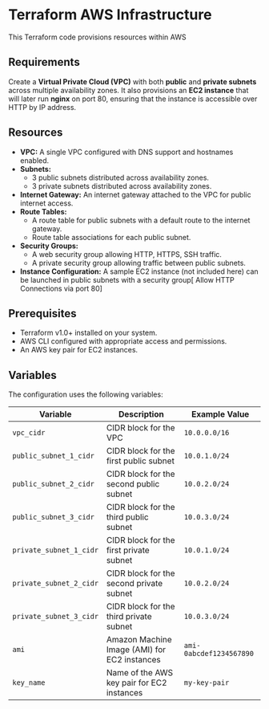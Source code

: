 # Terraform AWS Infrastructure

This Terraform code provisions resources within AWS 

## Requirements
Create a **Virtual Private Cloud (VPC)** with both **public** and **private subnets** across multiple availability zones. It also provisions an **EC2 instance** that will later run **nginx** on port 80, ensuring that the instance is accessible over HTTP by IP address.

## Resources
- **VPC:** A single VPC configured with DNS support and hostnames enabled.
- **Subnets:**
  - 3 public subnets distributed across availability zones.
  - 3 private subnets distributed across availability zones.
- **Internet Gateway:** An internet gateway attached to the VPC for public internet access.
- **Route Tables:**
  - A route table for public subnets with a default route to the internet gateway.
  - Route table associations for each public subnet.
- **Security Groups:**
  - A web security group allowing HTTP, HTTPS, SSH traffic.
  - A private security group allowing traffic between public subnets.
- **Instance Configuration:** A sample EC2 instance (not included here) can be launched in public subnets with a security group[ Allow HTTP Connections via port 80]

## Prerequisites

- Terraform v1.0+ installed on your system.
- AWS CLI configured with appropriate access and permissions.
- An AWS key pair for EC2 instances.

## Variables

The configuration uses the following variables:

| Variable                 | Description                                | Example Value          |
|--------------------------|--------------------------------------------|------------------------|
| `vpc_cidr`              | CIDR block for the VPC                    | `10.0.0.0/16`         |
| `public_subnet_1_cidr`  | CIDR block for the first public subnet     | `10.0.1.0/24`         |
| `public_subnet_2_cidr`  | CIDR block for the second public subnet    | `10.0.2.0/24`         |
| `public_subnet_3_cidr`  | CIDR block for the third public subnet     | `10.0.3.0/24`         |
| `private_subnet_1_cidr` | CIDR block for the first private subnet    | `10.0.1.0/24`       |
| `private_subnet_2_cidr` | CIDR block for the second private subnet   | `10.0.2.0/24`       |
| `private_subnet_3_cidr` | CIDR block for the third private subnet    | `10.0.3.0/24`       |
| `ami`                   | Amazon Machine Image (AMI) for EC2 instances | `ami-0abcdef1234567890` |
| `key_name`              | Name of the AWS key pair for EC2 instances | `my-key-pair`         |


